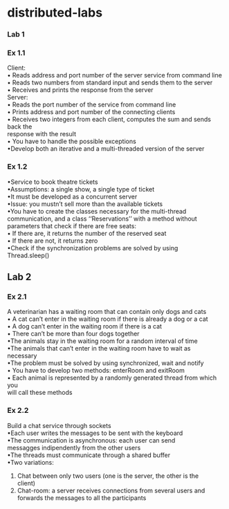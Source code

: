# distributed-labs

### Lab 1

### Ex 1.1

Client:  
• Reads address and port number of the server service from command line  
• Reads two numbers from standard input and sends them to the server  
• Receives and prints the response from the server  
Server:  
• Reads the port number of the service from command line  
• Prints address and port number of the connecting clients  
• Receives two integers from each client, computes the sum and sends back the  
response with the result  
• You have to handle the possible exceptions  
•Develop both an iterative and a multi-threaded version of the server

### Ex 1.2

•Service to book theatre tickets  
•Assumptions: a single show, a single type of ticket  
•It must be developed as a concurrent server  
•Issue: you mustn’t sell more than the available tickets  
•You have to create the classes necessary for the multi-thread  
communication, and a class ‘‘Reservations’’ with a method without  
parameters that check if there are free seats:  
• If there are, it returns the number of the reserved seat  
• If there are not, it returns zero  
•Check if the synchronization problems are solved by using  
Thread.sleep()

## Lab 2

### Ex 2.1

A veterinarian has a waiting room that can contain only dogs and cats  
• A cat can’t enter in the waiting room if there is already a dog or a cat  
• A dog can’t enter in the waiting room if there is a cat  
• There can’t be more than four dogs together  
•The animals stay in the waiting room for a random interval of time  
•The animals that can’t enter in the waiting room have to wait as  
necessary  
•The problem must be solved by using synchronized, wait and notify  
• You have to develop two methods: enterRoom and exitRoom  
• Each animal is represented by a randomly generated thread from which you  
will call these methods

### Ex 2.2

Build a chat service through sockets  
•Each user writes the messages to be sent with the keyboard  
•The communication is asynchronous: each user can send  
messagges indipendently from the other users  
•The threads must communicate through a shared buffer  
•Two variations:

1. Chat between only two users (one is the server, the other is the  
   client)
2. Chat-room: a server receives connections from several users and  
   forwards the messages to all the participants
